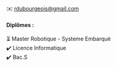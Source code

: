 ✉️ rdubourgeois@gmail.com


#### Diplômes :
⏳ Master Robotique - Systeme Embarqué \
✔️ Licence Informatique \
✔️ Bac.S


<!--
**TheRobinPk/TheRobinPk** is a ✨ _special_ ✨ repository because its `README.md` (this file) appears on your GitHub profile.

Here are some ideas to get you started:

- 🔭 I’m currently working on ...
- 🌱 I’m currently learning ...
- 👯 I’m looking to collaborate on ...
- 🤔 I’m looking for help with ...
- 💬 Ask me about ...
- 📫 How to reach me: ...
- 😄 Pronouns: ...
- ⚡ Fun fact: ...
-->
